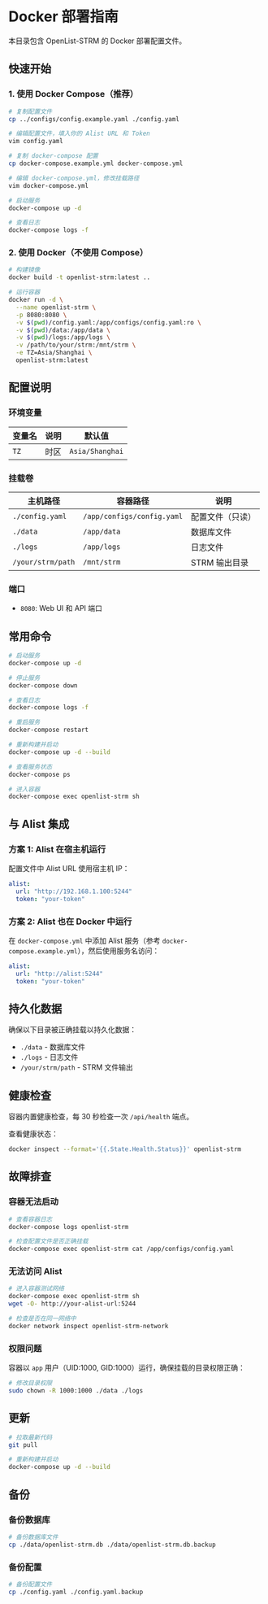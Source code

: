 # Docker 部署指南

本目录包含 OpenList-STRM 的 Docker 部署配置文件。

## 快速开始

### 1. 使用 Docker Compose（推荐）

```bash
# 复制配置文件
cp ../configs/config.example.yaml ./config.yaml

# 编辑配置文件，填入你的 Alist URL 和 Token
vim config.yaml

# 复制 docker-compose 配置
cp docker-compose.example.yml docker-compose.yml

# 编辑 docker-compose.yml，修改挂载路径
vim docker-compose.yml

# 启动服务
docker-compose up -d

# 查看日志
docker-compose logs -f
```

### 2. 使用 Docker（不使用 Compose）

```bash
# 构建镜像
docker build -t openlist-strm:latest ..

# 运行容器
docker run -d \
  --name openlist-strm \
  -p 8080:8080 \
  -v $(pwd)/config.yaml:/app/configs/config.yaml:ro \
  -v $(pwd)/data:/app/data \
  -v $(pwd)/logs:/app/logs \
  -v /path/to/your/strm:/mnt/strm \
  -e TZ=Asia/Shanghai \
  openlist-strm:latest
```

## 配置说明

### 环境变量

| 变量名 | 说明 | 默认值 |
|--------|------|--------|
| `TZ` | 时区 | `Asia/Shanghai` |

### 挂载卷

| 主机路径 | 容器路径 | 说明 |
|----------|----------|------|
| `./config.yaml` | `/app/configs/config.yaml` | 配置文件（只读） |
| `./data` | `/app/data` | 数据库文件 |
| `./logs` | `/app/logs` | 日志文件 |
| `/your/strm/path` | `/mnt/strm` | STRM 输出目录 |

### 端口

- `8080`: Web UI 和 API 端口

## 常用命令

```bash
# 启动服务
docker-compose up -d

# 停止服务
docker-compose down

# 查看日志
docker-compose logs -f

# 重启服务
docker-compose restart

# 重新构建并启动
docker-compose up -d --build

# 查看服务状态
docker-compose ps

# 进入容器
docker-compose exec openlist-strm sh
```

## 与 Alist 集成

### 方案 1: Alist 在宿主机运行

配置文件中 Alist URL 使用宿主机 IP：

```yaml
alist:
  url: "http://192.168.1.100:5244"
  token: "your-token"
```

### 方案 2: Alist 也在 Docker 中运行

在 `docker-compose.yml` 中添加 Alist 服务（参考 `docker-compose.example.yml`），然后使用服务名访问：

```yaml
alist:
  url: "http://alist:5244"
  token: "your-token"
```

## 持久化数据

确保以下目录被正确挂载以持久化数据：

- `./data` - 数据库文件
- `./logs` - 日志文件
- `/your/strm/path` - STRM 文件输出

## 健康检查

容器内置健康检查，每 30 秒检查一次 `/api/health` 端点。

查看健康状态：
```bash
docker inspect --format='{{.State.Health.Status}}' openlist-strm
```

## 故障排查

### 容器无法启动

```bash
# 查看容器日志
docker-compose logs openlist-strm

# 检查配置文件是否正确挂载
docker-compose exec openlist-strm cat /app/configs/config.yaml
```

### 无法访问 Alist

```bash
# 进入容器测试网络
docker-compose exec openlist-strm sh
wget -O- http://your-alist-url:5244

# 检查是否在同一网络中
docker network inspect openlist-strm-network
```

### 权限问题

容器以 `app` 用户（UID:1000, GID:1000）运行，确保挂载的目录权限正确：

```bash
# 修改目录权限
sudo chown -R 1000:1000 ./data ./logs
```

## 更新

```bash
# 拉取最新代码
git pull

# 重新构建并启动
docker-compose up -d --build
```

## 备份

### 备份数据库

```bash
# 备份数据库文件
cp ./data/openlist-strm.db ./data/openlist-strm.db.backup
```

### 备份配置

```bash
# 备份配置文件
cp ./config.yaml ./config.yaml.backup
```
